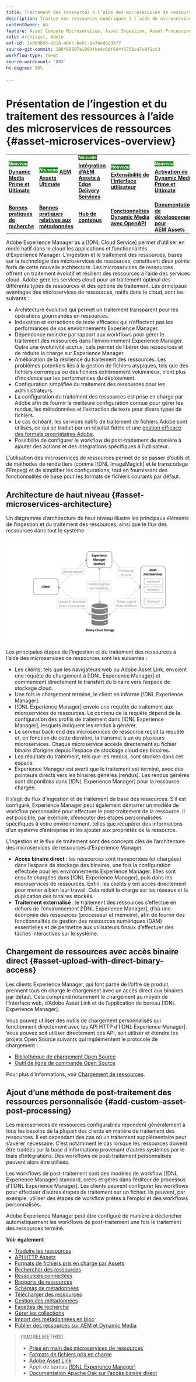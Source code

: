 ```yaml
---
title: Traitement des ressources à l’aide des microservices de ressources
description: Traitez vos ressources numériques à l’aide de microservices de traitement des ressources évolutifs et natifs en mode cloud.
contentOwner: AG
feature: Asset Compute Microservices, Asset Ingestion, Asset Processing
role: Architect, Admin
exl-id: 1e069b95-a018-40ec-be01-9a74ed883b77
source-git-commit: 188f60887a1904fbe4c69f644f6751ca7c9f1cc3
workflow-type: tm+mt
source-wordcount: '883'
ht-degree: 96%

---
```


# Présentation de l’ingestion et du traitement des ressources à l’aide des microservices de ressources {#asset-microservices-overview}

<table>
    <tr>
        <td>
            <sup style= "background-color:#008000; color:#FFFFFF; font-weight:bold"><i>Nouveau</i></sup> <a href="/help/assets/dynamic-media/dm-prime-ultimate.md"><b>Dynamic Media Prime et Ultimate</b></a>
        </td>
        <td>
            <sup style= "background-color:#008000; color:#FFFFFF; font-weight:bold"><i>Nouveau</i></sup> <a href="/help/assets/assets-ultimate-overview.md"><b>AEM Assets Ultimate</b></a>
        </td>
        <td>
            <sup style= "background-color:#008000; color:#FFFFFF; font-weight:bold"><i>Nouvelle</i></sup> <a href="/help/assets/integrate-aem-assets-edge-delivery-services.md"><b>Intégration d’AEM Assets à Edge Delivery Services</b></a>
        </td>
        <td>
            <sup style= "background-color:#008000; color:#FFFFFF; font-weight:bold"><i>Nouveau</i></sup> <a href="/help/assets/aem-assets-view-ui-extensibility.md"><b>Extensibilité de l’interface utilisateur</b></a>
        </td>
          <td>
            <sup style= "background-color:#008000; color:#FFFFFF; font-weight:bold"><i>Nouveau</i></sup> <a href="/help/assets/dynamic-media/enable-dynamic-media-prime-and-ultimate.md"><b>Activation de Dynamic Media Prime et Ultimate</b></a>
        </td>
    </tr>
    <tr>
        <td>
            <a href="/help/assets/search-best-practices.md"><b>Bonnes pratiques de recherche</b></a>
        </td>
        <td>
            <a href="/help/assets/metadata-best-practices.md"><b>Bonnes pratiques relatives aux métadonnées</b></a>
        </td>
        <td>
            <a href="/help/assets/product-overview.md"><b>Hub de contenus</b></a>
        </td>
        <td>
            <a href="/help/assets/dynamic-media-open-apis-overview.md"><b>Fonctionnalités Dynamic Media avec OpenAPI</b></a>
        </td>
        <td>
            <a href="https://developer.adobe.com/experience-cloud/experience-manager-apis/"><b>Documentation de développement pour AEM Assets</b></a>
        </td>
    </tr>
</table>

Adobe Experience Manager as a [!DNL Cloud Service] permet d’utiliser en mode natif dans le cloud les applications et fonctionnalités d’Experience Manager. L’ingestion et le traitement des ressources, basés sur la technologie des microservices de ressources, constituent deux points forts de cette nouvelle architecture. Les microservices de ressources offrent un traitement évolutif et résilient des ressources à l’aide des services cloud. Adobe gère les services cloud pour un traitement optimal des différents types de ressources et des options de traitement. Les principaux avantages des microservices de ressources, natifs dans le cloud, sont les suivants :

* Architecture évolutive qui permet un traitement transparent pour les opérations gourmandes en ressources.
* Indexation et extractions de texte efficaces qui n’affectent pas les performances de vos environnements Experience Manager.
* Dépendance moindre par rapport aux workflows pour gérer le traitement des ressources dans l’environnement Experience Manager. Outre une évolutivité accrue, cela permet de libérer des ressources et de réduire la charge sur Experience Manager.
* Amélioration de la résilience du traitement des ressources. Les problèmes potentiels liés à la gestion de fichiers atypiques, tels que des fichiers corrompus ou des fichiers extrêmement volumineux, n’ont plus d’incidence sur les performances du déploiement.
* Configuration simplifiée du traitement des ressources pour les administrateurs.
* La configuration du traitement des ressources est prise en charge par Adobe afin de fournir la meilleure configuration connue pour gérer les rendus, les métadonnées et l’extraction de texte pour divers types de fichiers.
* Le cas échéant, les services natifs de traitement de fichiers Adobe sont utilisés, ce qui se traduit par un résultat fidèle et une [gestion efficace des formats propriétaires Adobe](file-format-support.md).
* Possibilité de configurer le workflow de post-traitement de manière à ajouter des actions et des intégrations spécifiques à l’utilisateur.

L’utilisation des microservices de ressources permet de se passer d’outils et de méthodes de rendu tiers (comme [!DNL ImageMagick] et le transcodage FFmpeg) et de simplifier les configurations, tout en fournissant des fonctionnalités de base pour les formats de fichiers courants par défaut.

## Architecture de haut niveau {#asset-microservices-architecture}

Un diagramme d’architecture de haut niveau illustre les principaux éléments de l’ingestion et du traitement des ressources, ainsi que le flux des ressources dans tout le système.

<!-- Proposed DRAFT diagram for asset microservices overview - see section "Asset processing - high-level diagram" in the PPTX deck

https://adobe-my.sharepoint.com/personal/gklebus_adobe_com/_layouts/15/guestaccess.aspx?guestaccesstoken=jexDC5ZnepXSt6dTPciH66TzckS1BPEfdaZuSgHugL8%3D&docid=2_1ec37f0bd4cc74354b4f481cd420e07fc&rev=1&e=CdgElS
-->

![Ingestion et traitement de ressources à l’aide des microservices de ressources](assets/asset-microservices-overview.png "Ingestion et traitement de ressources à l’aide des microservices de ressources")

Les principales étapes de l’ingestion et du traitement des ressources à l’aide des microservices de ressources sont les suivantes :

* Les clients, tels que les navigateurs web ou Adobe Asset Link, envoient une requête de chargement à [!DNL Experience Manager] et commencent directement le transfert du binaire vers l’espace de stockage cloud.
* Une fois le chargement terminé, le client en informe [!DNL Experience Manager].
* [!DNL Experience Manager] envoie une requête de traitement aux microservices de ressources. Le contenu de la requête dépend de la configuration des profils de traitement dans [!DNL Experience Manager], lesquels indiquent les rendus à générer.
* Le serveur back-end des microservices de ressource reçoit la requête et, en fonction de cette dernière, la transmet à un ou plusieurs microservices. Chaque microservice accède directement au fichier binaire d’origine depuis l’espace de stockage cloud des binaires.
* Les résultats du traitement, tels que les rendus, sont stockés dans cet espace.
* Experience Manager est averti que le traitement est terminé, avec des pointeurs directs vers les binaires générés (rendus). Les rendus générés sont disponibles dans [!DNL Experience Manager] pour la ressource chargée.

Il s’agit du flux d’ingestion et de traitement de base des ressources. S’il est configuré, Experience Manager peut également démarrer un modèle de workflow personnalisé pour effectuer le post-traitement de la ressource. Il est possible, par exemple, d’exécuter des étapes personnalisées spécifiques à votre environnement, telles que récupérer des informations d’un système d’entreprise et les ajouter aux propriétés de la ressource.

L’ingestion et le flux de traitement sont des concepts clés de l’architecture des microservices de ressources d’Experience Manager.

* **Accès binaire direct** : les ressources sont transportées (et chargées) dans l’espace de stockage des binaires, une fois la configuration effectuée pour les environnements Experience Manager. Elles sont ensuite chargées dans [!DNL Experience Manager], puis dans les microservices de ressources. Enfin, les clients y ont accès directement pour mener à bien leur travail. Cela réduit la charge sur les réseaux et la duplication des binaires stockés.
* **Traitement externalisé** : le traitement des ressources s’effectue en dehors de l’environnement [!DNL Experience Manager], d’où une économie des ressources (processeur et mémoire), afin de fournir des fonctionnalités de gestion des ressources numériques (DAM) essentielles et de permettre aux utilisateurs finaux d’effectuer des tâches interactives sur le système.

## Chargement de ressources avec accès binaire direct {#asset-upload-with-direct-binary-access}

Les clients Experience Manager, qui font partie de l’offre de produit, prennent tous en charge le chargement avec un accès direct aux binaires par défaut. Cela comprend notamment le chargement au moyen de l’interface web, d’Adobe Asset Link et de l’application de bureau [!DNL Experience Manager].

Vous pouvez utiliser des outils de chargement personnalisés qui fonctionnent directement avec les API HTTP d’[!DNL Experience Manager]. Vous pouvez soit utiliser directement ces API, soit utiliser et étendre les projets Open Source suivants qui implémentent le protocole de chargement :

* [Bibliothèque de chargement Open Source](https://github.com/adobe/aem-upload)
* [Outil de ligne de commande Open Source](https://github.com/adobe/aio-cli-plugin-aem)

Pour plus d’informations, voir [Chargement de ressources](add-assets.md).

## Ajout d’une méthode de post-traitement des ressources personnalisée {#add-custom-asset-post-processing}

Les microservices de ressources configurables répondent généralement à tous les besoins de la plupart des clients en matière de traitement des ressources. Il est cependant des cas où un traitement supplémentaire peut s’avérer nécessaire. C’est notamment le cas lorsque les ressources doivent être traitées sur la base d’informations provenant d’autres systèmes par le biais d’intégrations. Des workflows de post-traitement personnalisés peuvent alors être utilisés.

Les workflows de post-traitement sont des modèles de workflow [!DNL Experience Manager] standard, créés et gérés dans l’éditeur de processus d’[!DNL Experience Manager]. Les clients peuvent configurer les workflows pour effectuer d’autres étapes de traitement sur un fichier. Ils peuvent, par exemple, utiliser des étapes de workflow prêtes à l’emploi et des workflows personnalisés.

Adobe Experience Manager peut être configuré de manière à déclencher automatiquement les workflows de post-traitement une fois le traitement des ressources terminé.

<!-- TBD asgupta, Engg: Create some asset-microservices-data-flow-diagram.
-->

**Voir également**

* [Traduire les ressources](translate-assets.md)
* [API HTTP Assets](mac-api-assets.md)
* [Formats de fichiers pris en charge par Assets](file-format-support.md)
* [Rechercher des ressources](search-assets.md)
* [Ressources connectées](use-assets-across-connected-assets-instances.md)
* [Rapports de ressources](asset-reports.md)
* [Schémas de métadonnées](metadata-schemas.md)
* [Télécharger des ressources](download-assets-from-aem.md)
* [Gestion des métadonnées](manage-metadata.md)
* [Facettes de recherche](search-facets.md)
* [Gérer les collections](manage-collections.md)
* [Import des métadonnées en bloc](metadata-import-export.md)
* [Publier des ressources sur AEM et Dynamic Media](/help/assets/publish-assets-to-aem-and-dm.md)

>[!MORELIKETHIS]
>
>* [Prise en main des microservices de ressources](asset-microservices-configure-and-use.md)
>* [Formats de fichiers pris en charge](file-format-support.md)
>* [Adobe Asset Link](https://helpx.adobe.com/fr/enterprise/using/adobe-asset-link.html)
>* Appli de bureau [[!DNL Experience Manager] ](https://experienceleague.adobe.com/docs/experience-manager-desktop-app/using/introduction.html?lang=fr)
>* [Documentation Apache Oak sur l’accès binaire direct](https://jackrabbit.apache.org/oak/docs/features/direct-binary-access.html)
